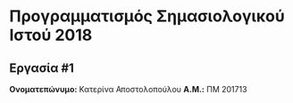 # Προγραμματισμός Σημασιολογικού Ιστού 2018
## Εργασία #1

**Ονοματεπώνυμο:** Κατερίνα Αποστολοπούλου
**Α.Μ.:** ΠΜ 201713


